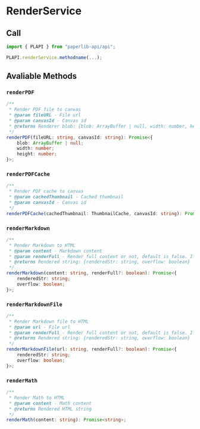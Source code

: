# RenderService

## Call

```typescript
import { PLAPI } from "paperlib-api/api";

PLAPI.renderService.methodname(...);
```

## Avaliable Methods


### `renderPDF`

```typescript
/**
 * Render PDF file to canvas
 * @param fileURL - File url
 * @param canvasId - Canvas id
 * @returns Renderer blob: {blob: ArrayBuffer | null, width: number, height: number}
 */
renderPDF(fileURL: string, canvasId: string): Promise<{
    blob: ArrayBuffer | null;
    width: number;
    height: number;
}>;
```

### `renderPDFCache`

```typescript
/**
 * Render PDF cache to canvas
 * @param cachedThumbnail - Cached thumbnail
 * @param canvasId - Canvas id
 */
renderPDFCache(cachedThumbnail: ThumbnailCache, canvasId: string): Promise<void>;
```

### `renderMarkdown`

```typescript
/**
 * Render Markdown to HTML
 * @param content - Markdown content
 * @param renderFull - Render full content or not, default is false. If false, only render first 10 lines.
 * @returns Rendered string: {renderedStr: string, overflow: boolean}
 */
renderMarkdown(content: string, renderFull?: boolean): Promise<{
    renderedStr: string;
    overflow: boolean;
}>;
```

### `renderMarkdownFile`

```typescript
/**
 * Render Markdown file to HTML
 * @param url - File url
 * @param renderFull - Render full content or not, default is false. If false, only render first 10 lines.
 * @returns Rendered string: {renderedStr: string, overflow: boolean}
 */
renderMarkdownFile(url: string, renderFull?: boolean): Promise<{
    renderedStr: string;
    overflow: boolean;
}>;
```

### `renderMath`

```typescript
/**
 * Render Math to HTML
 * @param content - Math content
 * @returns Rendered HTML string
 */
renderMath(content: string): Promise<string>;
```